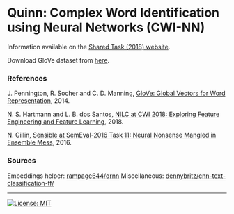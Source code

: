 # Quinn: Complex Word Identification using Neural Networks (CWI-NN)

Information available on the [Shared Task (2018) website](http://sites.google.com/view/cwisharedtask2018/).

Download GloVe dataset from [here](https://nlp.stanford.edu/projects/glove/).

### References

J. Pennington, R. Socher and C. D. Manning, [GloVe: Global Vectors for Word Representation](https://nlp.stanford.edu/pubs/glove.pdf), 2014.

N. S. Hartmann and L. B. dos Santos, [NILC at CWI 2018: Exploring Feature Engineering and Feature Learning](http://aclweb.org/anthology/W18-0540), 2018.

N. Gillin, [Sensible at SemEval-2016 Task 11: Neural Nonsense Mangled in Ensemble Mess](http://www.aclweb.org/anthology/S16-1148), 2016.

### Sources

Embeddings helper: [rampage644/qrnn](https://github.com/rampage644/qrnn)
Miscellaneous: [dennybritz/cnn-text-classification-tf/](https://github.com/dennybritz/cnn-text-classification-tf/)

---
[![License: MIT](https://img.shields.io/badge/License-MIT-yellow.svg)](https://opensource.org/licenses/MIT)
